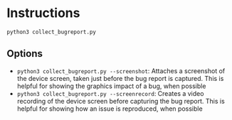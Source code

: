 # Instructions
`python3 collect_bugreport.py`

## Options
- `python3 collect_bugreport.py --screenshot`: Attaches a screenshot of the device screen, taken just before the bug report is captured. This is helpful for showing the graphics impact of a bug, when possible
- `python3 collect_bugreport.py --screenrecord`: Creates a video recording of the device screen before capturing the bug report. This is helpful for showing how an issue is reproduced, when possible
